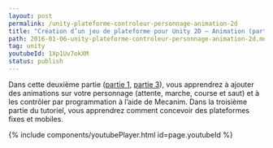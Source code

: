 ```yaml
---
layout: post
permalink: /unity-plateforme-controleur-personnage-animation-2d
title: "Création d’un jeu de plateforme pour Unity 2D – Animation (partie 2)"
path: 2016-01-06-unity-plateforme-controleur-personnage-animation-2d.md
tag: unity
youtubeId: 1Xp1Uv7okXM
status: publish
---
```


Dans cette deuxième partie ([partie 1](/unity-plateforme-controleur-personnage-2d), [partie 3](/unity-plateforme-mobile-2d)), vous apprendrez à ajouter des animations sur votre personnage (attente, marche, course et saut) et à les contrôler par programmation à l’aide de Mecanim. Dans la troisième partie du tutoriel, vous apprendrez comment concevoir des plateformes fixes et mobiles.


<!--<div class="toc" markdown="1">
<span class="gamma">Table des matières</span>
{:.no_toc}
* TOC
{:toc}
</div>
-->
{% include components/youtubePlayer.html id=page.youtubeId %}




